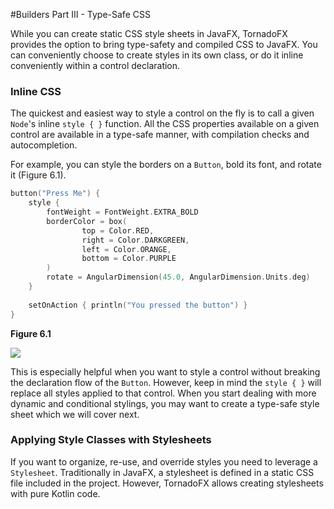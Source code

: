 #Builders Part III - Type-Safe CSS

While you can create static CSS style sheets in JavaFX, TornadoFX provides the option to bring type-safety and compiled CSS to JavaFX. You can conveniently choose to create styles in its own class, or do it inline conveniently within a control declaration. 

### Inline CSS

The quickest and easiest way to style a control on the fly is to call a given `Node`'s inline `style { }` function. All the CSS properties available on a given control are available in a type-safe manner, with compilation checks and autocompletion. 

For example, you can style the borders on a `Button`, bold its font, and rotate it (Figure 6.1). 

```kotlin
button("Press Me") {
	style {
		fontWeight = FontWeight.EXTRA_BOLD
		borderColor = box(
				top = Color.RED,
				right = Color.DARKGREEN,
				left = Color.ORANGE,
				bottom = Color.PURPLE
		)
		rotate = AngularDimension(45.0, AngularDimension.Units.deg)
	}
    
    setOnAction { println("You pressed the button") }
}
```

**Figure 6.1**

![](http://i.imgur.com/ELI2VdV.png)

This is especially helpful when you want to style a control without breaking the declaration flow of the `Button`. However, keep in mind the `style { }` will replace all styles applied to that control. When you start dealing with more dynamic and conditional stylings, you may want to create a type-safe style sheet which we will cover next. 

### Applying Style Classes with Stylesheets

If you want to organize, re-use, and override styles you need to leverage a `Stylesheet`. Traditionally in JavaFX, a stylesheet is defined in a static CSS file included in the project. However, TornadoFX allows creating stylesheets with pure Kotlin code.

